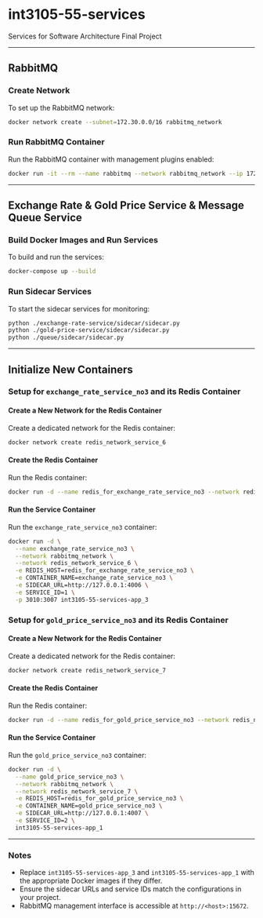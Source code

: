 # int3105-55-services
Services for Software Architecture Final Project

---

## RabbitMQ
### Create Network
To set up the RabbitMQ network:
```bash
docker network create --subnet=172.30.0.0/16 rabbitmq_network
```

### Run RabbitMQ Container
Run the RabbitMQ container with management plugins enabled:
```bash
docker run -it --rm --name rabbitmq --network rabbitmq_network --ip 172.30.0.2 -p 5672:5672 -p 15672:15672 rabbitmq:4.0-management
```

---

## Exchange Rate & Gold Price Service & Message Queue Service

### Build Docker Images and Run Services
To build and run the services:
```bash
docker-compose up --build
```

### Run Sidecar Services
To start the sidecar services for monitoring:
```bash
python ./exchange-rate-service/sidecar/sidecar.py
python ./gold-price-service/sidecar/sidecar.py
python ./queue/sidecar/sidecar.py
```

---

## Initialize New Containers
### Setup for `exchange_rate_service_no3` and its Redis Container

#### Create a New Network for the Redis Container
Create a dedicated network for the Redis container:
```bash
docker network create redis_network_service_6
```

#### Create the Redis Container
Run the Redis container:
```bash
docker run -d --name redis_for_exchange_rate_service_no3 --network redis_network_service_6 -p 6385:6379 redis:latest
```

#### Run the Service Container
Run the `exchange_rate_service_no3` container:
```bash
docker run -d \
  --name exchange_rate_service_no3 \
  --network rabbitmq_network \
  --network redis_network_service_6 \
  -e REDIS_HOST=redis_for_exchange_rate_service_no3 \
  -e CONTAINER_NAME=exchange_rate_service_no3 \
  -e SIDECAR_URL=http://127.0.0.1:4006 \
  -e SERVICE_ID=1 \
  -p 3010:3007 int3105-55-services-app_3
```

### Setup for `gold_price_service_no3` and its Redis Container

#### Create a New Network for the Redis Container
Create a dedicated network for the Redis container:
```bash
docker network create redis_network_service_7
```

#### Create the Redis Container
Run the Redis container:
```bash
docker run -d --name redis_for_gold_price_service_no3 --network redis_network_service_7 -p 6388:6379 redis:latest
```

#### Run the Service Container
Run the `gold_price_service_no3` container:
```bash
docker run -d \
  --name gold_price_service_no3 \
  --network rabbitmq_network \
  --network redis_network_service_7 \
  -e REDIS_HOST=redis_for_gold_price_service_no3 \
  -e CONTAINER_NAME=gold_price_service_no3 \
  -e SIDECAR_URL=http://127.0.0.1:4007 \
  -e SERVICE_ID=2 \
  int3105-55-services-app_1
```

---

### Notes
- Replace `int3105-55-services-app_3` and `int3105-55-services-app_1` with the appropriate Docker images if they differ.
- Ensure the sidecar URLs and service IDs match the configurations in your project.
- RabbitMQ management interface is accessible at `http://<host>:15672`.

